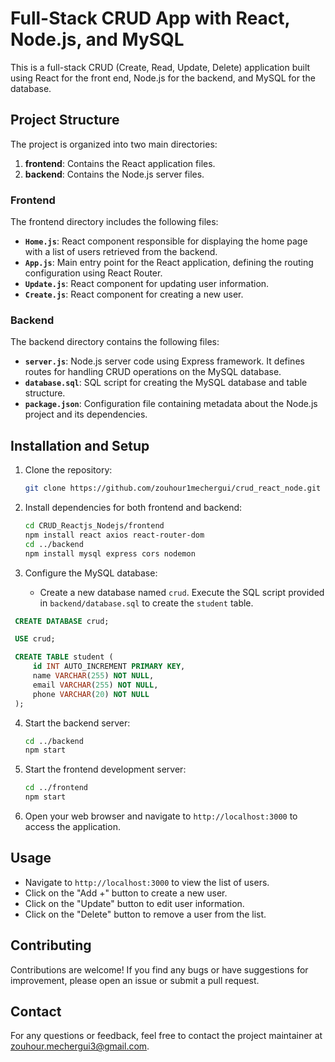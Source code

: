 # Full-Stack CRUD App with React, Node.js, and MySQL

This is a full-stack CRUD (Create, Read, Update, Delete) application built using React for the front end, Node.js for the backend, and MySQL for the database.

## Project Structure

The project is organized into two main directories:

1. **frontend**: Contains the React application files.
2. **backend**: Contains the Node.js server files.

### Frontend

The frontend directory includes the following files:

- **`Home.js`**: React component responsible for displaying the home page with a list of users retrieved from the backend.
- **`App.js`**: Main entry point for the React application, defining the routing configuration using React Router.
- **`Update.js`**: React component for updating user information.
- **`Create.js`**: React component for creating a new user.

### Backend

The backend directory contains the following files:

- **`server.js`**: Node.js server code using Express framework. It defines routes for handling CRUD operations on the MySQL database.
- **`database.sql`**: SQL script for creating the MySQL database and table structure.
- **`package.json`**: Configuration file containing metadata about the Node.js project and its dependencies.

## Installation and Setup

1. Clone the repository:

    ```bash
    git clone https://github.com/zouhour1mechergui/crud_react_node.git
    ```

2. Install dependencies for both frontend and backend:

    ```bash
    cd CRUD_Reactjs_Nodejs/frontend
    npm install react axios react-router-dom
    cd ../backend
    npm install mysql express cors nodemon
    ```

3. Configure the MySQL database:

   - Create a new database named `crud`.
 Execute the SQL script provided in `backend/database.sql` to create the `student` table.
  ```sql
   CREATE DATABASE crud;

   USE crud;

   CREATE TABLE student (
       id INT AUTO_INCREMENT PRIMARY KEY,
       name VARCHAR(255) NOT NULL,
       email VARCHAR(255) NOT NULL,
       phone VARCHAR(20) NOT NULL
   );
```

4. Start the backend server:

    ```bash
    cd ../backend
    npm start
    ```

5. Start the frontend development server:

    ```bash
    cd ../frontend
    npm start
    ```

6. Open your web browser and navigate to `http://localhost:3000` to access the application.

## Usage

- Navigate to `http://localhost:3000` to view the list of users.
- Click on the "Add +" button to create a new user.
- Click on the "Update" button to edit user information.
- Click on the "Delete" button to remove a user from the list.

## Contributing

Contributions are welcome! If you find any bugs or have suggestions for improvement, please open an issue or submit a pull request.


## Contact

For any questions or feedback, feel free to contact the project maintainer at [zouhour.mechergui3@gmail.com](mailto:your-email@example.com).
